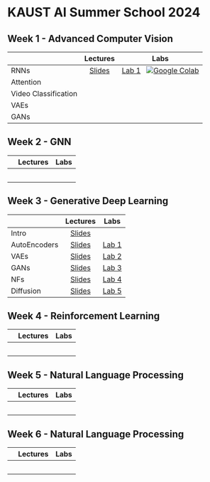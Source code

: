 # KAUST AI Summer School 2024

## Week 1 - Advanced Computer Vision

|                      | **Lectures**    | **Labs**        |
|:---------------------|:---------------:|:---------------:|
| RNNs                 | [Slides]()      | [Lab 1](https://github.com/VictorCeballos/KAUST-AI-SS/blob/main/Week%201%20-%20Advanced%20Computer%20Vision/Day1/Lab1_Exercise.ipynb) &nbsp; [![Google Colab](https://colab.research.google.com/assets/colab-badge.svg)](https://colab.research.google.com/github/VictorCeballos/KAUST-AI-SS/blob/main/Week%201%20-%20Advanced%20Computer%20Vision/Day1/Lab1_Exercise.ipynb) |   
| Attention            |                 |                 |
| Video Classification |                 |                 |
| VAEs                 |                 |                 |
| GANs                 |                 |                 |

## Week 2 - GNN

|                      | **Lectures**    | **Labs**        |
|:---------------------|:---------------:|:---------------:|
|                      |                 |                 |
|                      |                 |                 |
|                      |                 |                 |
|                      |                 |                 |
|                      |                 |                 |

## Week 3 - Generative Deep Learning

|                      | **Lectures**    | **Labs**        |
|:---------------------|:---------------:|:---------------:|
| Intro                | [Slides](https://github.com/DIG-Kaust/GenModelling/blob/main/slides/1_Intro.pdf)     |                                                                             |
| AutoEncoders         | [Slides](https://github.com/DIG-Kaust/GenModelling/blob/main/slides/2_VAE.pdf)       | [Lab 1](https://github.com/DIG-Kaust/GenModelling/blob/main/labs/ae)        |
| VAEs                 | [Slides](https://github.com/DIG-Kaust/GenModelling/blob/main/slides/2_VAE.pdf)       | [Lab 2](https://github.com/DIG-Kaust/GenModelling/blob/main/labs/vae)       |
| GANs                 | [Slides](https://github.com/DIG-Kaust/GenModelling/blob/main/slides/3_GANs.pdf)      | [Lab 3](https://github.com/DIG-Kaust/GenModelling/blob/main/labs/gans)      |
| NFs                  | [Slides](https://github.com/DIG-Kaust/GenModelling/blob/main/slides/4_NF.pdf)        | [Lab 4](https://github.com/DIG-Kaust/GenModelling/blob/main/labs/nf)        | 
| Diffusion            | [Slides](https://github.com/DIG-Kaust/GenModelling/blob/main/slides/5_Diffusion.pdf) | [Lab 5](https://github.com/DIG-Kaust/GenModelling/blob/main/labs/diffusion) |

## Week 4 - Reinforcement Learning

|                      | **Lectures**    | **Labs**        |
|:---------------------|:---------------:|:---------------:|
|                      |                 |                 |
|                      |                 |                 |
|                      |                 |                 |
|                      |                 |                 |
|                      |                 |                 |

## Week 5 - Natural Language Processing

|                      | **Lectures**    | **Labs**        |
|:---------------------|:---------------:|:---------------:|
|                      |                 |                 |
|                      |                 |                 |
|                      |                 |                 |
|                      |                 |                 |
|                      |                 |                 |

## Week 6 - Natural Language Processing

|                      | **Lectures**    | **Labs**        |
|:---------------------|:---------------:|:---------------:|
|                      |                 |                 |
|                      |                 |                 |
|                      |                 |                 |
|                      |                 |                 |
|                      |                 |                 |


